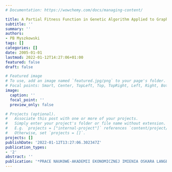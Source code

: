 ```yaml
---
# Documentation: https://wowchemy.com/docs/managing-content/

title: A Partial Fitness Function in Genetic Algorithm Applied to Graph Coloring Problem
subtitle: ''
summary: ''
authors:
- PB Myszkowski
tags: []
categories: []
date: 2005-01-01
lastmod: 2022-01-12T14:27:06+01:00
featured: false
draft: false

# Featured image
# To use, add an image named `featured.jpg/png` to your page's folder.
# Focal points: Smart, Center, TopLeft, Top, TopRight, Left, Right, BottomLeft, Bottom, BottomRight.
image:
  caption: ''
  focal_point: ''
  preview_only: false

# Projects (optional).
#   Associate this post with one or more of your projects.
#   Simply enter your project's folder or file name without extension.
#   E.g. `projects = ["internal-project"]` references `content/project/deep-learning/index.md`.
#   Otherwise, set `projects = []`.
projects: []
publishDate: '2022-01-12T13:27:06.302347Z'
publication_types:
- '2'
abstract: ''
publication: '*PRACE NAUKOWE-AKADEMII EKONOMICZNEJ IMIENIA OSKARA LANGEGO WE WROCLAWIU*'
---
```

